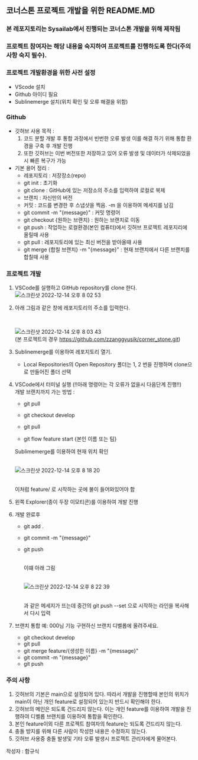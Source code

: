 

## 코너스톤 프로젝트 개발을 위한 README.MD

### 본 레포지토리는 Sysailab에서 진행되는 코너스톤 개발을 위해 제작됨

### 프로젝트 참여자는 해당 내용을 숙지하여 프로젝트를 진행하도록 한다(주의사항 숙지 필수).

### 프로젝트 개발환경을 위한 사전 설정

- VScode 설치
- Github 아이디 필요
- Sublinemerge 설치(위치 확인 및 오류 해결을 위함)

### Github

- 깃허브 사용 목적 :
  1. 코드 분할 개발 후 통합 과정에서 빈번한 오류 발생
     이를 해결 하기 위해 통합 환경을 구축 후 개발 진행
  2. 또한 깃허브는 이번 버전또한 저장하고 있어 오류 발생 및 데이터가 삭제되었을시 빠른 복구가 가능
- 기본 용어 정리 :
  - 레포지토리 : 저장장소(repo)
  - git init : 초기화
  - git clone : GitHub에 있는 저장소의 주소를 입력하여 로컬로 복제
  - 브랜치 : 자신만의 버전
  - 커밋 : 코드를 변경한 후 스냅샷을 찍음. -m 을 이용하여 메세지를 남김
  - git commit -m "{message}" : 커밋 명령어
  - git checkout {원하는 브랜치} : 원하는 브랜치로 이동
  - git push : 작업하는 로컬환경(본인 컴퓨터)에서 깃허브 프로젝트 레포지리에 올릴때 사용
  - git pull : 레포지토리에 있는 최신 버전을 받아올때 사용
  - git merge {합칠 브랜치} -m "{message}" : 현재 브랜치에서 다른 브랜치를 합칠때 사용

### 프로젝트 개발

1. VSCode를 실행하고 GitHub repository를 clone 한다.
   ![스크린샷 2022-12-14 오후 8 02 53](https://user-images.githubusercontent.com/97441976/207578304-275e9d38-1b8f-4859-a15a-229c6b5e2b23.png)

2. 아래 그림과 같은 창에 레포지토리의 주소를 입력한다.

   <br>

   ![스크린샷 2022-12-14 오후 8 03 43](https://user-images.githubusercontent.com/97441976/207578636-c618f715-2db9-42d7-b2bd-2aa599c506d9.png)
   <br>
   (본 프로젝트의 경우 https://github.com/zzanggyusik/corner_stone.git)

3. Sublinemerge를 이용하여 레포지토리 열기.

   - Local Repositories의 Open Repository
     폴더는 1, 2 번을 진행하며 clone으로 만들어진 폴더 선택

4. VSCode에서 터미널 실행 (!!아래 명령어는 각 오류가 없을시 다음단계 진행!!)
   <br>
   개발 브랜치까지 가는 방법 :

   - git pull

   - git checkout develop

   - git pull
   - git flow feature start {본인 이름 또는 팀}

   Sublimemerge를 이용하여 현재 위치 확인

   <br>![스크린샷 2022-12-14 오후 8 18 20](https://user-images.githubusercontent.com/97441976/207581727-c0fdfb88-aa26-4f14-99ed-986ccf608db1.png)

   <br>
   이처럼 feature/ 로 시작하는 곳에 불이 들어와있어야 함

5. 왼쪽 Explorer(종이 두장 이모티콘)를 이용하여 개발 진행

6. 개발 완료후

   - git add .

   - git commit -m "{message}"

   - git push

     <br>이떄 아래 그림

     <br>![스크린샷 2022-12-14 오후 8 22 39](https://user-images.githubusercontent.com/97441976/207582588-b1d701dc-798f-49ac-a9bd-2a481597d091.png)

     <br>과 같은 메세지가 뜨는데 중간의 git push --set 으로 시작하는 라인을 복사해서 다시 입력

7. 브랜치 통합
   예: 000님 기능 구현하신 브랜치 디벨롭에 올려주세요.

   - git checkout develop
   - git pull
   - git merge feature/{생성한 이름} -m "{message}"
   - git commit -m "{message}"
   - git push

### 주의 사항

1. 깃허브의 기본은 main으로 설정되어 있다. 따라서 개발을 진행할때 본인의 위치가 main이 아닌 개인 feature로 설정되어 있는지 반드시 확인해야 한다.
2. 깃허브의 메인은 되도록 건드리지 않는다.
   이는 개인 feature를 이용하여 개발을 진행하여 디벨롭 브랜치를 이용하여 통합을 확인한다.
3. 본인 feature이외 다른 프로젝트 참여자의 feature는 되도록 건드리지 않는다.
4. 충돌 방지를 위해 다른 사람이 작성한 내용은 수정하지 않는다.
5. 깃허브 사용중 충돌 발생및 기타 오류 발생시 프로젝트 관리자에게 물어본다.



작성자 : 함규식
